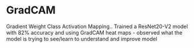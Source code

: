 # GradCAM
Gradient Weight Class Activation Mapping.. Trained a ResNet20-V2 model with 82% accuracy and using  GradCAM heat maps - observed what the model is trying to see/learn to understand and improve model
